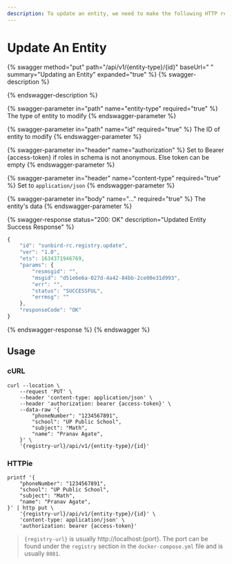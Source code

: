 ```yaml
---
description: To update an entity, we need to make the following HTTP request
---
```


# Update An Entity

{% swagger method="put" path="/api/v1/{entity-type}/{id}" baseUrl=" " summary="Updating an Entity" expanded="true" %}
{% swagger-description %}

{% endswagger-description %}

{% swagger-parameter in="path" name="entity-type" required="true" %}
The type of entity to modify
{% endswagger-parameter %}

{% swagger-parameter in="path" name="id" required="true" %}
The ID of entity to modify
{% endswagger-parameter %}

{% swagger-parameter in="header" name="authorization" %}
Set to Bearer {access-token} if roles in schema is not anonymous. Else token can be empty
{% endswagger-parameter %}

{% swagger-parameter in="header" name="content-type" required="true" %}
Set to `application/json`
{% endswagger-parameter %}

{% swagger-parameter in="body" name="..." required="true" %}
The entity's data
{% endswagger-parameter %}

{% swagger-response status="200: OK" description="Updated Entity Success Response" %}
```javascript
{
	"id": "sunbird-rc.registry.update",
	"ver": "1.0",
	"ets": 1634371946769,
	"params": {
		"resmsgid": "",
		"msgid": "d51e6e6a-027d-4a42-84bb-2ce00e31d993",
		"err": "",
		"status": "SUCCESSFUL",
		"errmsg": ""
	},
	"responseCode": "OK"
}
```
{% endswagger-response %}
{% endswagger %}



## Usage

### cURL

```
curl --location \
	--request 'PUT' \
	--header 'content-type: application/json' \
	--header 'authorization: bearer {access-token}' \
	--data-raw '{
		"phoneNumber": "1234567891",
		"school": "UP Public School",
		"subject": "Math",
		"name": "Pranav Agate",
	}' \
	'{registry-url}/api/v1/{entity-type}/{id}'
```

### HTTPie

```
printf '{
	"phoneNumber": "1234567891",
	"school": "UP Public School",
	"subject": "Math",
	"name": "Pranav Agate",
}' | http put \
	'{registry-url}/api/v1/{entity-type}/{id}' \
	'content-type: application/json' \
	'authorization: bearer {access-token}'
```

> `{registry-url}` is usually http://localhost:{port}. The port can be found under the `registry` section in the `docker-compose.yml` file and is usually `8081`.
